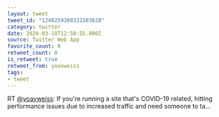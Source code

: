```yaml
---
layout: tweet
tweet_id: "1240259388331503628"
category: twitter
date: 2020-03-18T12:50:55.000Z
source: Twitter Web App
favorite_count: 0
retweet_count: 0
is_retweet: true
retweet_from: yoavweiss
tags:
- tweet
---
```


RT [@yoavweiss](https://twitter.com/@yoavweiss): If you're running a site that's COVID-19 related, hitting performance issues due to increased traffic and need someone to ta…

